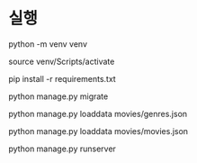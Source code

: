 # 실행

python -m venv venv

source venv/Scripts/activate

pip install -r requirements.txt

python manage.py migrate

python manage.py loaddata movies/genres.json

python manage.py loaddata movies/movies.json

python manage.py runserver

